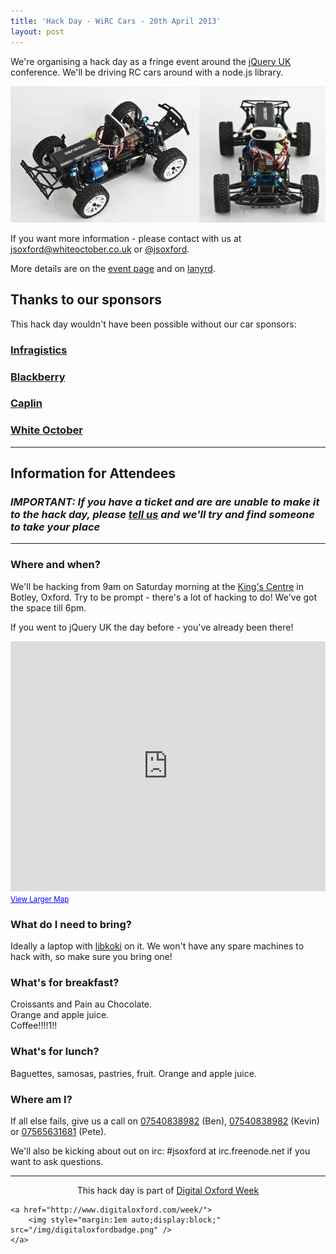 ```yaml
---
title: 'Hack Day - WiRC Cars - 20th April 2013'
layout: post
---
```


<p class="lead">We're organising a hack day as a fringe event around the <a href="http://events.jquery.org/2013/uk">jQuery UK</a> conference.  We'll be driving RC cars around with a node.js library.</p>

![dension wirc car](/img/dension.jpg)

If you want more information - please contact with us at <a href="mailto:jsoxford@whiteoctober.co.uk">jsoxford@whiteoctober.co.uk</a> or [@jsoxford](https://twitter.com/intent/user?screen_name=jsoxford).

More details are on the [event page](http://events.jquery.org/2013/uk/extras.html) and on [lanyrd](http://lanyrd.com/2013/jsoxford-hackday/).


<!--div>
    <iframe src="http://www.eventbrite.co.uk/tickets-external?eid=4559627970&amp;ref=etckt&amp;v=2" frameborder="0" height="260" width="100%" vspace="0" hspace="0" scrolling="auto"></iframe>
</div-->

## Thanks to our sponsors

This hack day wouldn't have been possible without our car sponsors:

### [Infragistics](http://www.infragistics.com/)
### [Blackberry](http://blackberry.com)
### [Caplin](http://www.caplin.com/)
### [White October](http://whiteoctober.co.uk)


<hr />


## Information for Attendees

### _IMPORTANT: If you have a ticket and are are unable to make it to the hack day, please <a href="mailto:jsoxford@whiteoctober.co.uk">tell us</a> and we'll try and find someone to take your place_

<hr />

### Where and when?

We'll be hacking from 9am on Saturday morning at the [King's Centre](http://www.kingscentre.co.uk/content/find-us) in Botley, Oxford.  Try to be prompt - there's a lot of hacking to do!  We've got the space till 6pm.


If you went to jQuery UK the day before - you've already been there!


<div><iframe width="100%" height="400" frameborder="0" scrolling="no" marginheight="0" marginwidth="0" src="https://maps.google.co.uk/maps?hl=en&amp;q=king+center+oxford&amp;ie=UTF8&amp;hq=king+center&amp;hnear=Oxford,+United+Kingdom&amp;t=m&amp;ll=51.764122,-1.24609&amp;spn=0.042497,0.102825&amp;z=13&amp;iwloc=A&amp;output=embed"><!----></iframe><br /><small><a href="https://maps.google.co.uk/maps?hl=en&amp;q=king+center+oxford&amp;ie=UTF8&amp;hq=king+center&amp;hnear=Oxford,+United+Kingdom&amp;t=m&amp;ll=51.764122,-1.24609&amp;spn=0.042497,0.102825&amp;z=13&amp;iwloc=A&amp;source=embed" style="color:#0000FF;text-align:left">View Larger Map</a></small></div>


### What do I need to bring?

Ideally a laptop with [libkoki](https://github.com/jsoxford/node-wirc) on it. We won't have any spare machines to hack with, so make sure you bring one!


### What's for breakfast?

Croissants and Pain au Chocolate.  
Orange and apple juice.  
Coffee!!!!1!!


### What's for lunch?

Baguettes, samosas, pastries, fruit.
Orange and apple juice.

### Where am I?

If all else fails, give us a call on [07540838982](tel:+447540838982) (Ben), [07540838982](tel:+447540838982) (Kevin) or [07565631681](tel:+447565631681) (Pete).

We'll also be kicking about out on irc: #jsoxford at irc.freenode.net if you want to ask questions.


<hr />

<p style="text-align:center">
    This hack day is part of <a href="http://www.digitaloxford.com/week/">Digital Oxford Week</a>

    <a href="http://www.digitaloxford.com/week/">
        <img style="margin:1em auto;display:block;" src="/img/digitaloxfordbadge.png" />
    </a>
</p>

